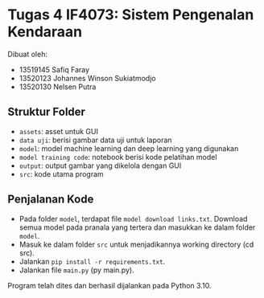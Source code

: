 # Tugas 4 IF4073: Sistem Pengenalan Kendaraan
Dibuat oleh: 
- 13519145 Safiq Faray
- 13520123 Johannes Winson Sukiatmodjo
- 13520130 Nelsen Putra

## Struktur Folder
- `assets`: asset untuk GUI
- `data uji`: berisi gambar data uji untuk laporan
- `model`: model machine learning dan deep learning yang digunakan
- `model training code`: notebook berisi kode pelatihan model
- `output`: output gambar yang dikelola dengan GUI
- `src`: kode utama program

## Penjalanan Kode
- Pada folder `model`, terdapat file `model download links.txt`. Download semua model pada pranala yang tertera dan masukkan ke dalam folder `model`.
- Masuk ke dalam folder `src` untuk menjadikannya working directory (cd src).
- Jalankan `pip install -r requirements.txt`.
- Jalankan file `main.py` (py main.py).

Program telah dites dan berhasil dijalankan pada Python 3.10.

